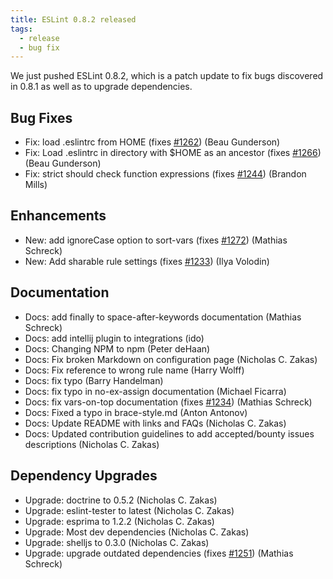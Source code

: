 ```yaml
---
title: ESLint 0.8.2 released
tags:
  - release
  - bug fix
---
```


We just pushed ESLint 0.8.2, which is a patch update to fix bugs discovered in 0.8.1 as well as to upgrade dependencies.

## Bug Fixes

* Fix: load .eslintrc from HOME (fixes [#1262](https://github.com/eslint/eslint/issues/1262)) (Beau Gunderson)
* Fix: Load .eslintrc in directory with $HOME as an ancestor (fixes [#1266](https://github.com/eslint/eslint/issues/1266)) (Beau Gunderson)
* Fix: strict should check function expressions (fixes [#1244](https://github.com/eslint/eslint/issues/1244)) (Brandon Mills)

## Enhancements

* New: add ignoreCase option to sort-vars (fixes [#1272](https://github.com/eslint/eslint/issues/1272)) (Mathias Schreck)
* New: Add sharable rule settings (fixes [#1233](https://github.com/eslint/eslint/issues/1233)) (Ilya Volodin)

## Documentation

* Docs: add finally to space-after-keywords documentation (Mathias Schreck)
* Docs: add intellij plugin to integrations (ido)
* Docs: Changing NPM to npm (Peter deHaan)
* Docs: Fix broken Markdown on configuration page (Nicholas C. Zakas)
* Docs: Fix reference to wrong rule name (Harry Wolff)
* Docs: fix typo (Barry Handelman)
* Docs: fix typo in no-ex-assign documentation (Michael Ficarra)
* Docs: fix vars-on-top documentation (fixes [#1234](https://github.com/eslint/eslint/issues/1234)) (Mathias Schreck)
* Docs: Fixed a typo in brace-style.md (Anton Antonov)
* Docs: Update README with links and FAQs (Nicholas C. Zakas)
* Docs: Updated contribution guidelines to add accepted/bounty issues descriptions (Nicholas C. Zakas)

## Dependency Upgrades

* Upgrade: doctrine to 0.5.2 (Nicholas C. Zakas)
* Upgrade: eslint-tester to latest (Nicholas C. Zakas)
* Upgrade: esprima to 1.2.2 (Nicholas C. Zakas)
* Upgrade: Most dev dependencies (Nicholas C. Zakas)
* Upgrade: shelljs to 0.3.0 (Nicholas C. Zakas)
* Upgrade: upgrade outdated dependencies (fixes [#1251](https://github.com/eslint/eslint/issues/1251)) (Mathias Schreck)
